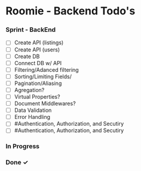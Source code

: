 # Roomie - Backend Todo's

### Sprint - BackEnd

- [ ] Create API (listings)
- [ ] Create API (users)
- [ ] Create DB
- [ ] Connect DB w/ API
- [ ] Filtering/Adanced filtering
- [ ] Sorting/Limiting Fields/
- [ ] Pagination/Aliasing
- [ ] Agregation?
- [ ] Virtual Properties?
- [ ] Document Middlewares?
- [ ] Data Validation
- [ ] Error Handling
- [ ] #Authentication, Authorization, and Secutiry
- [ ] #Authentication, Authorization, and Secutiry

### In Progress

### Done ✓
